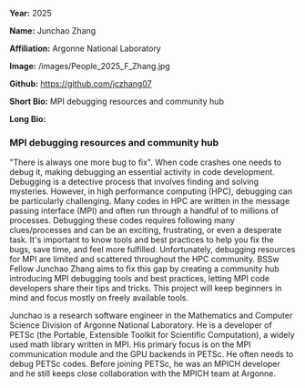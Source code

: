 **Year:** 2025

**Name:** Junchao Zhang

**Affiliation:** Argonne National Laboratory

**Image:** /images/People_2025_F_Zhang.jpg

**Github:** https://github.com/jczhang07

**Short Bio:** MPI debugging resources and community hub

**Long Bio:**

### MPI debugging resources and community hub

"There is always one more bug to fix". When code crashes one needs to debug it, making debugging an essential activity in code development. Debugging is a detective process that involves finding and solving mysteries. However, in high performance computing (HPC), debugging can be particularly challenging. Many codes in HPC are written in the message passing interface (MPI) and often run through a handful of to millions of processes. Debugging these codes requires following many clues/processes and can be an exciting, frustrating, or even a desperate task. It's important to know tools and best practices to help you fix the bugs, save time, and feel more fulfilled. Unfortunately, debugging resources for MPI are limited and scattered throughout the HPC community. BSSw Fellow Junchao Zhang aims to fix this gap by creating a community hub introducing MPI debugging tools and best practices, letting MPI code developers share their tips and tricks. This project will keep beginners in mind and focus mostly on freely available tools.

Junchao is a research software engineer in the Mathematics and Computer Science Division of Argonne National Laboratory.  He is a developer of PETSc (the Portable, Extensible Toolkit for Scientific Computation), a widely used math library written in MPI.  His primary focus is on the MPI communication module and the GPU backends in PETSc. He often needs to debug PETSc codes. Before joining PETSc, he was an MPICH developer and he still keeps close collaboration with the MPICH team at Argonne.

<!-- ### Selected Resources -->

<!-- <a href="url" class="link-row">Text</a> -->
